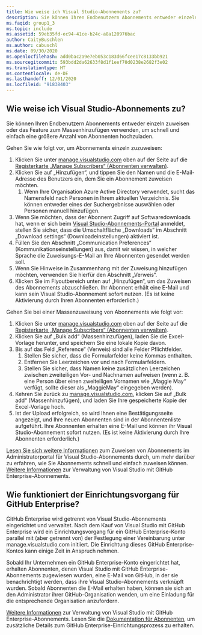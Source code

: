 ```yaml
---
title: Wie weise ich Visual Studio-Abonnements zu?
description: Sie können Ihren Endbenutzern Abonnements entweder einzeln zuweisen oder das Feature zum Massenhinzufügen verwenden, um schnell und einfach eine größere...
ms.faqid: group1_3
ms.topic: include
ms.assetid: 59eb35fd-ec94-41ce-b24c-a8a120976bac
author: CaityBuschlen
ms.author: cabuschl
ms.date: 09/30/2020
ms.openlocfilehash: add0bac2a9e7eb053c183d66fcee17c8133bb921
ms.sourcegitcommit: 593bdd2da62633f8d1f1eef70d0238e2682f3e02
ms.translationtype: HT
ms.contentlocale: de-DE
ms.lasthandoff: 12/01/2020
ms.locfileid: "91838403"
---
```

## <a name="how-do-i-assign-visual-studio-subscriptions"></a>Wie weise ich Visual Studio-Abonnements zu?

Sie können Ihren Endbenutzern Abonnements entweder einzeln zuweisen oder das Feature zum Massenhinzufügen verwenden, um schnell und einfach eine größere Anzahl von Abonnenten hochzuladen.

Gehen Sie wie folgt vor, um Abonnements einzeln zuzuweisen:

1. Klicken Sie unter [manage.visualstudio.com](https://manage.visualstudio.com) oben auf der Seite auf die [Registerkarte „Manage Subscribers“ (Abonnenten verwalten)](https://manage.visualstudio.com/subscribers).
2. Klicken Sie auf „Hinzufügen“, und tippen Sie den Namen und die E-Mail-Adresse des Benutzers ein, dem Sie ein Abonnement zuweisen möchten.
    1. Wenn Ihre Organisation Azure Active Directory verwendet, sucht das Namensfeld nach Personen in Ihrem aktuellen Verzeichnis. Sie können entweder eines der Suchergebnisse auswählen oder Personen manuell hinzufügen.
3. Wenn Sie möchten, dass der Abonnent Zugriff auf Softwaredownloads hat, wenn er sich beim [Visual Studio-Abonnements-Portal](https://my.visualstudio.com/) anmeldet, stellen Sie sicher, dass die Umschaltfläche „Downloads“ im Abschnitt „Download settings“ (Downloadeinstellungen) aktiviert ist.
4. Füllen Sie den Abschnitt „Communication Preferences“ (Kommunikationseinstellungen) aus, damit wir wissen, in welcher Sprache die Zuweisungs-E-Mail an Ihre Abonnenten gesendet werden soll.
5. Wenn Sie Hinweise in Zusammenhang mit der Zuweisung hinzufügen möchten, verwenden Sie hierfür den Abschnitt „Verweis“.
6. Klicken Sie im Flyoutbereich unten auf „Hinzufügen“, um das Zuweisen des Abonnements abzuschließen. Ihr Abonnent erhält eine E-Mail und kann sein Visual Studio-Abonnement sofort nutzen. (Es ist keine Aktivierung durch Ihren Abonnenten erforderlich.)

Gehen Sie bei einer Massenzuweisung von Abonnements wie folgt vor:

1. Klicken Sie unter [manage.visualstudio.com](https://manage.visualstudio.com) oben auf der Seite auf die [Registerkarte „Manage Subscribers“ (Abonnenten verwalten)](https://manage.visualstudio.com/subscribers).
2. Klicken Sie auf „Bulk add“ (Massenhinzufügen), laden Sie die Excel-Vorlage herunter, und speichern Sie eine lokale Kopie davon.
3. Bis auf das Feld „Reference“ (Verweis) sind alle Felder Pflichtfelder.
    1. Stellen Sie sicher, dass die Formularfelder keine Kommas enthalten.
    2. Entfernen Sie Leerzeichen vor und nach Formularfeldern.
    3. Stellen Sie sicher, dass Namen keine zusätzlichen Leerzeichen zwischen zweiteiligen Vor- und Nachnamen aufweisen (wenn z. B. eine Person über einen zweiteiligen Vornamen wie „Maggie May“ verfügt, sollte dieser als „MaggieMay“ eingegeben werden).
4. Kehren Sie zurück zu [manage.visualstudio.com](https://manage.visualstudio.com), klicken Sie auf „Bulk add“ (Massenhinzufügen), und laden Sie Ihre gespeicherte Kopie der Excel-Vorlage hoch.
5. Ist der Upload erfolgreich, so wird Ihnen eine Bestätigungsseite angezeigt, und Ihre neuen Abonnenten sind in der Abonnentenliste aufgeführt. Ihre Abonnenten erhalten eine E-Mail und können ihr Visual Studio-Abonnement sofort nutzen. (Es ist keine Aktivierung durch Ihre Abonnenten erforderlich.)

[Lesen Sie sich weitere Informationen](https://docs.microsoft.com/visualstudio/subscriptions/assign-license#add-a-single-subscriber) zum Zuweisen von Abonnements im Administratorportal für Visual Studio-Abonnements durch, um mehr darüber zu erfahren, wie Sie Abonnements schnell und einfach zuweisen können.  [Weitere Informationen](https://docs.microsoft.com/visualstudio/subscriptions/assign-github) zur Verwaltung von Visual Studio mit GitHub Enterprise-Abonnements. 

## <a name="what-is-the-github-enterprise-setup-process"></a>Wie funktioniert der Einrichtungsvorgang für GitHub Enterprise? 

GitHub Enterprise wird getrennt von Visual Studio-Abonnements eingerichtet und verwaltet. Nach dem Kauf von Visual Studio mit GitHub Enterprise wird ein Einrichtungsvorgang für ein GitHub Enterprise-Konto parallel mit (aber getrennt von) der Festlegung einer Vereinbarung unter manage.visualstudio.com initiiert. Die Einrichtung dieses GitHub Enterprise-Kontos kann einige Zeit in Anspruch nehmen.  

Sobald Ihr Unternehmen ein GitHub Enterprise-Konto eingerichtet hat, erhalten Abonnenten, denen Visual Studio mit GitHub Enterprise-Abonnements zugewiesen wurden, eine E-Mail von GitHub, in der sie benachrichtigt werden, dass ihre Visual Studio-Abonnements verknüpft wurden. Sobald Abonnenten die E-Mail erhalten haben, können sie sich an den Administrator ihrer GitHub-Organisation wenden, um eine Einladung für die entsprechende Organisation anzufordern. 

[Weitere Informationen](https://docs.microsoft.com/visualstudio/subscriptions/assign-github) zur Verwaltung von Visual Studio mit GitHub Enterprise-Abonnements. Lesen Sie die [Dokumentation für Abonnenten](https://docs.microsoft.com/visualstudio/subscriptions/access-github), um zusätzliche Details zum GitHub Enterprise-Einrichtungsprozess zu erhalten. 